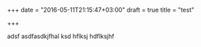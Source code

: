 +++
date = "2016-05-11T21:15:47+03:00"
draft = true
title = "test"

+++

adsf asdfasdkjfhal ksd hflksj hdflksjhf
